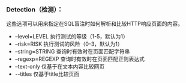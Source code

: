 ### Detection（检测）：

这些选项可以用来指定在SQL盲注时如何解析和比较HTTP响应页面的内容。

* –level=LEVEL 执行测试的等级（1-5，默认为1）
* –risk=RISK 执行测试的风险（0-3，默认为1）
* –string=STRING 查询时有效时在页面匹配字符串
* –regexp=REGEXP 查询时有效时在页面匹配正则表达式
* –text-only 仅基于在文本内容比较网页
* --titles 仅基于title比较页面



